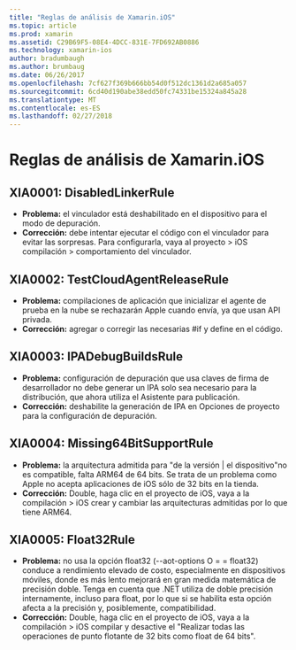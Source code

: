 ```yaml
---
title: "Reglas de análisis de Xamarin.iOS"
ms.topic: article
ms.prod: xamarin
ms.assetid: C29B69F5-08E4-4DCC-831E-7FD692AB0886
ms.technology: xamarin-ios
author: bradumbaugh
ms.author: brumbaug
ms.date: 06/26/2017
ms.openlocfilehash: 7cf627f369b666bb54d0f512dc1361d2a685a057
ms.sourcegitcommit: 6cd40d190abe38edd50fc74331be15324a845a28
ms.translationtype: MT
ms.contentlocale: es-ES
ms.lasthandoff: 02/27/2018
---
```

# <a name="xamarinios-analysis-rules"></a>Reglas de análisis de Xamarin.iOS


## <a name="a-namexia0001xia0001-disabledlinkerrule"></a><a name="XIA0001"/>XIA0001: DisabledLinkerRule

- **Problema:** el vinculador está deshabilitado en el dispositivo para el modo de depuración.
- **Corrección:** debe intentar ejecutar el código con el vinculador para evitar las sorpresas.
Para configurarla, vaya al proyecto > iOS compilación > comportamiento del vinculador.

## <a name="a-namexia0002xia0002-testcloudagentreleaserule"></a><a name="XIA0002"/>XIA0002: TestCloudAgentReleaseRule

- **Problema:** compilaciones de aplicación que inicializar el agente de prueba en la nube se rechazarán Apple cuando envía, ya que usan API privada.
- **Corrección:** agregar o corregir las necesarias #if y define en el código.

## <a name="a-namexia0003xia0003-ipadebugbuildsrule"></a><a name="XIA0003"/>XIA0003: IPADebugBuildsRule

- **Problema:** configuración de depuración que usa claves de firma de desarrollador no debe generar un IPA solo sea necesario para la distribución, que ahora utiliza el Asistente para publicación.
- **Corrección:** deshabilite la generación de IPA en Opciones de proyecto para la configuración de depuración.

## <a name="a-namexia0004xia0004-missing64bitsupportrule"></a><a name="XIA0004"/>XIA0004: Missing64BitSupportRule

- **Problema:** la arquitectura admitida para "de la versión | el dispositivo"no es compatible, falta ARM64 de 64 bits. Se trata de un problema como Apple no acepta aplicaciones de iOS sólo de 32 bits en la tienda.
- **Corrección:** Double, haga clic en el proyecto de iOS, vaya a la compilación > iOS crear y cambiar las arquitecturas admitidas por lo que tiene ARM64.

## <a name="a-namexia0005xia0005-float32rule"></a><a name="XIA0005"/>XIA0005: Float32Rule

- **Problema:** no usa la opción float32 (--aot-options O = = float32) conduce a rendimiento elevado de costo, especialmente en dispositivos móviles, donde es más lento mejorará en gran medida matemática de precisión doble. Tenga en cuenta que .NET utiliza de doble precisión internamente, incluso para float, por lo que si se habilita esta opción afecta a la precisión y, posiblemente, compatibilidad.
- **Corrección:** Double, haga clic en el proyecto de iOS, vaya a la compilación > iOS compilar y desactive el "Realizar todas las operaciones de punto flotante de 32 bits como float de 64 bits".
